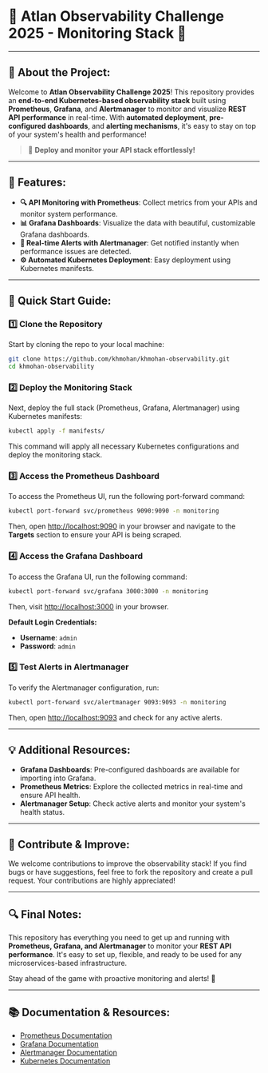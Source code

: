 # 🌟 **Atlan Observability Challenge 2025 - Monitoring Stack 🚀**

---

## **📝 About the Project:**

Welcome to **Atlan Observability Challenge 2025**! This repository provides an **end-to-end Kubernetes-based observability stack** built using **Prometheus**, **Grafana**, and **Alertmanager** to monitor and visualize **REST API performance** in real-time. With **automated deployment**, **pre-configured dashboards**, and **alerting mechanisms**, it's easy to stay on top of your system's health and performance!

> 🚀 **Deploy and monitor your API stack effortlessly!**

---

## **🔧 Features:**

- **🔍 API Monitoring with Prometheus**: Collect metrics from your APIs and monitor system performance.
- **📊 Grafana Dashboards**: Visualize the data with beautiful, customizable Grafana dashboards.
- **🚨 Real-time Alerts with Alertmanager**: Get notified instantly when performance issues are detected.
- **⚙️ Automated Kubernetes Deployment**: Easy deployment using Kubernetes manifests.

---

## **🚀 Quick Start Guide:**

### **1️⃣ Clone the Repository**

Start by cloning the repo to your local machine:

```bash
git clone https://github.com/khmohan/khmohan-observability.git
cd khmohan-observability
```

### **2️⃣ Deploy the Monitoring Stack**

Next, deploy the full stack (Prometheus, Grafana, Alertmanager) using Kubernetes manifests:

```bash
kubectl apply -f manifests/
```

This command will apply all necessary Kubernetes configurations and deploy the monitoring stack.

### **3️⃣ Access the Prometheus Dashboard**

To access the Prometheus UI, run the following port-forward command:

```bash
kubectl port-forward svc/prometheus 9090:9090 -n monitoring
```

Then, open [http://localhost:9090](http://localhost:9090) in your browser and navigate to the **Targets** section to ensure your API is being scraped.

### **4️⃣ Access the Grafana Dashboard**

To access the Grafana UI, run the following command:

```bash
kubectl port-forward svc/grafana 3000:3000 -n monitoring
```

Then, visit [http://localhost:3000](http://localhost:3000) in your browser.

**Default Login Credentials:**
- **Username**: `admin`
- **Password**: `admin`

### **5️⃣ Test Alerts in Alertmanager**

To verify the Alertmanager configuration, run:

```bash
kubectl port-forward svc/alertmanager 9093:9093 -n monitoring
```

Then, open [http://localhost:9093](http://localhost:9093) and check for any active alerts.

---

## **💡 Additional Resources:**

- **Grafana Dashboards**: Pre-configured dashboards are available for importing into Grafana.
- **Prometheus Metrics**: Explore the collected metrics in real-time and ensure API health.
- **Alertmanager Setup**: Check active alerts and monitor your system's health status.

---

## **💬 Contribute & Improve:**

We welcome contributions to improve the observability stack! If you find bugs or have suggestions, feel free to fork the repository and create a pull request. Your contributions are highly appreciated!

---

## **🔍 Final Notes:**

This repository has everything you need to get up and running with **Prometheus, Grafana, and Alertmanager** to monitor your **REST API performance**. It's easy to set up, flexible, and ready to be used for any microservices-based infrastructure.

Stay ahead of the game with proactive monitoring and alerts! 🚀

---

## **📚 Documentation & Resources:**

- [Prometheus Documentation](https://prometheus.io/docs/)
- [Grafana Documentation](https://grafana.com/docs/)
- [Alertmanager Documentation](https://prometheus.io/docs/alerting/latest/alertmanager/)
- [Kubernetes Documentation](https://kubernetes.io/docs/)




